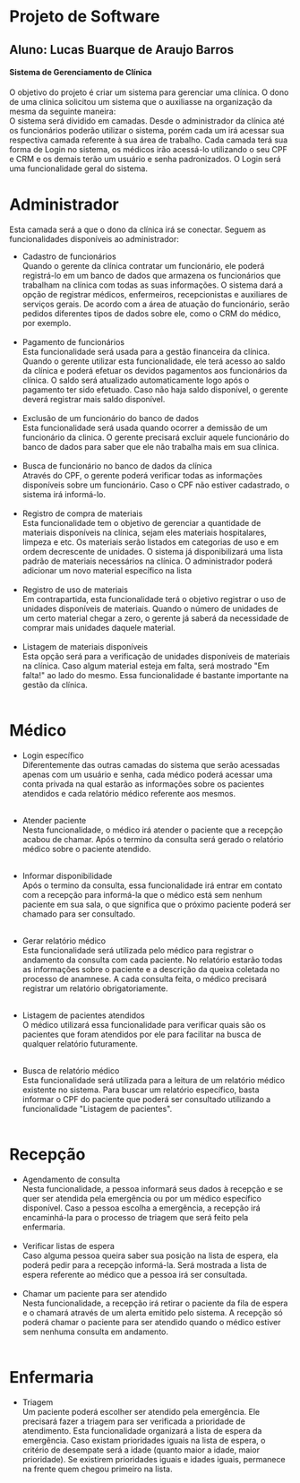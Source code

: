 # Projeto de Software
## Aluno: Lucas Buarque de Araujo Barros

#### Sistema de Gerenciamento de Clínica
   O objetivo do projeto é criar um sistema para gerenciar uma clínica. O dono de uma clínica solicitou um sistema que o auxiliasse na organização da mesma da seguinte maneira: </br>
   O sistema será dividido em camadas. Desde o administrador da clínica até os funcionários poderão utilizar o sistema, porém cada um irá acessar sua respectiva camada referente à sua área de trabalho. Cada camada terá sua forma de Login no sistema, os médicos irão acessá-lo utilizando o seu CPF e CRM e os demais terão um usuário e senha padronizados. O Login será uma funcionalidade geral do sistema.

# Administrador
   Esta camada será a que o dono da clínica irá se conectar. Seguem as funcionalidades disponíveis ao administrador:
   * Cadastro de funcionários </br>
   Quando o gerente da clínica contratar um funcionário, ele poderá registrá-lo em um banco de dados que armazena os funcionários que trabalham na clínica com todas as suas informações. O sistema dará a opção de registrar médicos, enfermeiros, recepcionistas e auxiliares de serviços gerais. De acordo com a área de atuação do funcionário, serão pedidos diferentes tipos de dados sobre ele, como o CRM do médico, por exemplo. </br> </br>
   * Pagamento de funcionários </br>
   Esta funcionalidade será usada para a gestão financeira da clínica. Quando o gerente utilizar esta funcionalidade, ele terá acesso ao saldo da clínica e poderá efetuar os devidos pagamentos aos funcionários da clínica. O saldo será atualizado automaticamente logo após o pagamento ter sido efetuado. Caso não haja saldo disponível, o gerente deverá registrar mais saldo disponível. </br></br>
   * Exclusão de um funcionário do banco de dados </br>
   Esta funcionalidade será usada quando ocorrer a demissão de um funcionário da clinica. O gerente precisará excluir aquele funcionário do banco de dados para saber que ele não trabalha mais em sua clínica. </br></br>
   * Busca de funcionário no banco de dados da clínica </br>
   Através do CPF, o gerente poderá verificar todas as informações disponíveis sobre um funcionário. Caso o CPF não estiver cadastrado, o sistema irá informá-lo. </br></br>
   * Registro de compra de materiais </br>
   Esta funcionalidade tem o objetivo de gerenciar a quantidade de materiais disponíveis na clínica, sejam eles materiais hospitalares, limpeza e etc. Os materiais serão listados em categorias de uso e em ordem decrescente de unidades. O sistema já disponibilizará uma lista padrão de materiais necessários na clínica. O administrador poderá adicionar um novo material específico na lista </br></br>
   * Registro de uso de materiais </br>
   Em contrapartida, esta funcionalidade terá o objetivo registrar o uso de unidades disponíveis de materiais. Quando o número de unidades de um certo material chegar a zero, o gerente já saberá da necessidade de comprar mais unidades daquele material.</br></br>
   * Listagem de materiais disponíveis </br>
   Esta opção será para a verificação de unidades disponíveis de materiais na clínica. Caso algum material esteja em falta, será mostrado "Em falta!" ao lado do mesmo. Essa funcionalidade é bastante importante na gestão da clínica. </br></br>

# Médico
   * Login específico </br>
   Diferentemente das outras camadas do sistema que serão acessadas apenas com um usuário e senha, cada médico poderá acessar uma conta privada na qual estarão as informações sobre os pacientes atendidos e cada relatório médico referente aos mesmos. </br></br>
   
   * Atender paciente </br>
   Nesta funcionalidade, o médico irá atender o paciente que a recepção acabou de chamar. Após o termino da consulta será gerado o relatório médico sobre o paciente atendido. </br></br>
   * Informar disponibilidade </br>
   Após o termino da consulta, essa funcionalidade irá entrar em contato com a recepção para informá-la que o médico está sem nenhum paciente em sua sala, o que significa que o próximo paciente poderá ser chamado para ser consultado. </br></br>
   * Gerar relatório médico </br>
   Esta funcionalidade será utilizada pelo médico para registrar o andamento da consulta com cada paciente. No relatório estarão todas as informações sobre o paciente e a descrição da queixa coletada no processo de anamnese. A cada consulta feita, o médico precisará registrar um relatório obrigatoriamente. </br></br>
   * Listagem de pacientes atendidos </br>
   O médico utilizará essa funcionalidade para verificar quais são os pacientes que foram atendidos por ele para facilitar na busca de qualquer relatório futuramente.</br></br>
   * Busca de relatório médico </br>
   Esta funcionalidade será utilizada para a leitura de um relatório médico existente no sistema. Para buscar um relatório específico, basta informar o CPF do paciente que poderá ser consultado utilizando a funcionalidade "Listagem de pacientes".</br></br>

# Recepção
   * Agendamento de consulta</br>
   Nesta funcionalidade, a pessoa informará seus dados à recepção e se quer ser atendida pela emergência ou por um médico específico disponível. Caso a pessoa escolha a emergência, a recepção irá encaminhá-la para o processo de triagem que será feito pela enfermaria. </br></br>
   * Verificar listas de espera </br>
   Caso alguma pessoa queira saber sua posição na lista de espera, ela poderá pedir para a recepção informá-la. Será mostrada a lista de espera referente ao médico que a pessoa irá ser consultada. </br></br>
   * Chamar um paciente para ser atendido</br> 
   Nesta funcionalidade, a recepção irá retirar o paciente da fila de espera e o chamará através de um alerta emitido pelo sistema. A recepção só poderá chamar o paciente para ser atendido quando o médico estiver sem nenhuma consulta em andamento. </br></br>
# Enfermaria
   * Triagem </br>
   Um paciente poderá escolher ser atendido pela emergência. Ele precisará fazer a triagem para ser verificada a prioridade de atendimento. Esta funcionalidade organizará a lista de espera da emergência. Caso existam prioridades iguais na lista de espera, o critério de desempate será a idade (quanto maior a idade, maior prioridade). Se existirem prioridades iguais e idades iguais, permanece na frente quem chegou primeiro na lista. </br></br>
  
 
